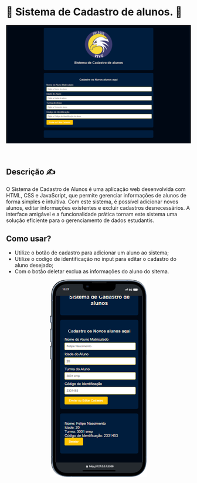 <h1>&#x1F680; Sistema de Cadastro de alunos. &#x1F680;</h1>
<p>
<img src="./imagens/Screenshot_2024-05-26_15-14-19.png" />
</p>
    <style>
        .center {
            text-align: center;
        }
    </style>
<br>
<h2>Descrição 	&#9997;</h2>
<p>O Sistema de Cadastro de Alunos é uma aplicação web desenvolvida com HTML, CSS e JavaScript, que permite gerenciar informações de alunos de forma simples e intuitiva. Com este sistema, é possível adicionar novos alunos, editar informações existentes e excluir cadastros desnecessários. A interface amigável e a funcionalidade prática tornam este sistema uma solução eficiente para o gerenciamento de dados estudantis.</p>

<h2>Como usar?</h2>
<ul>
<li> Utilize o botão de cadastro para adicionar um aluno ao sistema;</li>
<li> Utilize o codigo de identificação  no input para editar o cadastro do aluno desejado;</li>
<li> Com o botão deletar exclua as informações do aluno do sitema.</li>
</ul>
   <p class="center">
        <img src="./imagens/iPhone-13-PRO-127.0.0.1.png" alt="Interface do sistema de cadastro de alunos exibida em um iPhone 13 Pro">
    </p>

